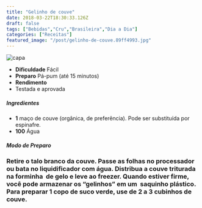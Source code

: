 ```yaml
---
title: "Gelinho de couve"
date: 2018-03-22T18:30:33.126Z
draft: false
tags: ["Bebidas","Cru","Brasileira","Dia a Dia"]
categories: ["Receitas"]
featured_image: "/post/gelinho-de-couve.89ff4993.jpg"
---
```


![capa](/post/gelinho-de-couve.89ff4993.jpg)

*   **Dificuldade** Fácil
*   **Preparo** Pá-pum (até 15 minutos)
*   **Rendimento**
*   Testada e aprovada
    

##### Ingredientes

*   **1** maço de couve (orgânica, de preferência). Pode ser substituída por espinafre.
*   **100** Água

##### Modo de Preparo

### Retire o talo branco da couve. Passe as folhas no processador ou bata no liquidificador com água. Distribua a couve triturada na forminha  de gelo e leve ao freezer. Quando estiver firme,  você pode armazenar os “gelinhos” em um  saquinho plástico. Para preparar 1 copo de suco verde, use de 2 a 3 cubinhos de couve.

